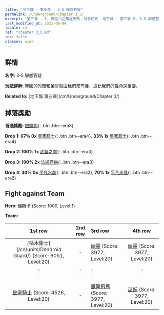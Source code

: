 ```yaml
---
title: "地下城 - 第三章 - 3-5 解惑答疑"
permalink: /Underground/Chapter 3_5/
excerpt: "第三章 - 5. 魔法门之英雄无敌：战争纪元  地下城 - 第三章_5. 3-5 解惑答疑"
last_modified_at: 2021-08-04
locale: cn
ref: "Chapter 3_5.md"
toc: false
classes: wide
---
```


## 詳情

 **名字:** 3-5 解惑答疑

 **玩法詳解:**       帝國的光輝和榮譽就由我們來守護，這比我們的性命還重要。

 **Related to:** [地下城 第三章](/cn/Underground/Chapter 3/)

## 掉落獎勵

 **首通獎勵:** [銀鑰匙](/cn/Items/con_693/){: .btn .btn--era3}

 **Drop 1:** **67% 0x** [皇家騎士](/cn/Items/unt_195/){: .btn .btn--era4}, **33% 1x** [皇家騎士](/cn/Items/unt_195/){: .btn .btn--era4}

 **Drop 2:** **100% 1x** [武裝之書](/cn/Items/mat_18/){: .btn .btn--era3}

 **Drop 3:** **100% 2x** [法術卷軸](/cn/Items/con_694/){: .btn .btn--era3}

 **Drop 4:** **30% 0x** [平凡水晶](/cn/Items/mat_11/){: .btn .btn--era2}, **70% 1x** [平凡水晶](/cn/Items/mat_11/){: .btn .btn--era2}


## Fight against Team
 **Hero:** [瑞斯卡](/cn/heroes/Rashka/) (Score: 1000, Level:1)

 **Team:**


  | 1st row | 2nd row | 3rd row | 4th row |
  |:----:|:----:|:----|:----:|
  | [枯木衛士](/cn/units/Dendroid Guard/) (Score: 6051, Level:20)  | - | [幽靈](/cn/units/Wight/) (Score: 3977, Level:20)  | [幽靈](/cn/units/Wight/) (Score: 3977, Level:20)  |
  | - | - | - | - |
  | - | - | - | - |
  | [皇家騎士](/cn/units/Cavalier/) (Score: 4526, Level:20)  | - | [銀翼飛馬](/cn/units/Pegasus/) (Score: 3977, Level:20)  | [巫妖](/cn/units/Lich/) (Score: 3977, Level:20)  |


